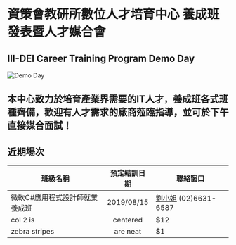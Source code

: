 # 資策會教研所數位人才培育中心 養成班發表暨人才媒合會
## III-DEI Career Training Program Demo Day
![Demo Day](http://mobiledev.tw/wp-content/uploads/2018/12/fullsizeoutput_3040-e1545986070250.jpeg "Demo Day")
## 本中心致力於培育產業界需要的IT人才，養成班各式班種齊備，歡迎有人才需求的廠商蒞臨指導，並可於下午直接媒合面試！
## 近期場次
| 班級名稱                          | 預定結訓日期   | 聯絡窗口  |
| -------------------------------- |:-------------:| -----|
| 微軟C#應用程式設計師就業養成班      | 2019/08/15 | [劉小姐](mailto:fenganne@iii.org.tw) (02)6631-6587 |
| col 2 is      | centered      |   $12 |
| zebra stripes | are neat      |    $1 |
